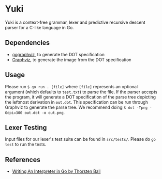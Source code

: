 # Yuki
Yuki is a context-free grammar, lexer and predictive recursive descent parser for a C-like language in Go.

## Dependencies

- [gographviz](https://github.com/awalterschulze/gographviz), to generate the DOT specification
- [Graphviz](https://www.graphviz.org/), to generate the image from the DOT specification

## Usage

Please run `$ go run . [file]` where `[file]` represents an optional argument (which defaults to `test.txt`) to parse the file. If the parser accepts the program, it will generate a DOT specification of the parse tree depicting the leftmost derivation in `out.dot`. This specification can be run through Graphviz to generate the parse tree. We recommend doing `$ dot -Tpng -Gdpi=300 out.dot -o out.png`. 

## Lexer Testing
Input files for our lexer's test suite can be found in `src/tests/`. Please do `go test` to run the tests.

## References
- [Writing An Interpreter in Go by Thorsten Ball](https://interpreterbook.com/)

